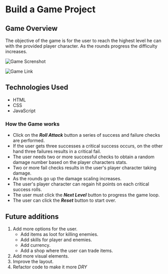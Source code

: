 # **Build a Game Project**

## **Game Overview**

The objective of the game is for the user to reach the highest level he can with the provided player character. As the rounds progress the difficulty increases.

![Game Screnshot](https://i.imgur.com/NSmheef.png)

![Game Link](https://rohitgj169.github.io/first-game-project/)

## **Technologies Used**

- HTML
- CSS
- JavaScript

### **How the Game works**

- Click on the **_Roll Attack_** button a series of success and failure checks are performed.
- If the user gets three successes a critical success occurs, on the other hand three failures results in a critical fail.
- The user needs two or more successful checks to obtain a random damage number based on the player characters stats.
- Two or more fail checks results in the user's player character taking damage.
- As the rounds go up the damage scaling increases.
- The user's player character can regain hit points on each critical success rolls.
- The user must click the **_Next Level_** button to progress the game loop.
- The user can click the **_Reset_** button to start over.


## **Future additions**

1. Add more options for the user.
   - Add items as loot for killing enemies.
   - Add skills for player and enemies.
   - Add currency.
   - Add a shop where the user can trade items.
2. Add more visual elements.
3. Improve the layout.
4. Refactor code to make it more _DRY_

